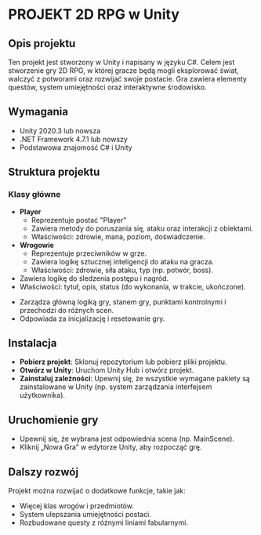 <h1>PROJEKT 2D RPG w Unity</h1><h2>Opis projektu</h2><p>Ten projekt jest stworzony w Unity i napisany w języku C#. Celem jest stworzenie gry 2D RPG, w której gracze będą mogli eksplorować świat, walczyć z potworami oraz rozwijać swoje postacie. Gra zawiera elementy questów, system umiejętności oraz interaktywne środowisko.</p><h2>Wymagania</h2><ul><li>Unity 2020.3 lub nowsza</li><li>.NET Framework 4.7.1 lub nowszy</li><li>Podstawowa znajomość C# i Unity</li></ul><h2>Struktura projektu</h2><h3>Klasy główne</h3><ul><li><strong>Player</strong><ul><li>Reprezentuje postać "Player"</li><li>Zawiera metody do poruszania się, ataku oraz interakcji z obiektami.</li><li>Właściwości: zdrowie, mana, poziom, doświadczenie.</li></ul></li><li><strong>Wrogowie</strong><ul><li>Reprezentuje przeciwników w grze.</li><li>Zawiera logikę sztucznej inteligencji do ataku na gracza.</li><li>Właściwości: zdrowie, siła ataku, typ (np. potwór, boss).</li></ul></li><li>Zawiera logikę do śledzenia postępu i nagród.</li><li>Właściwości: tytuł, opis, status (do wykonania, w trakcie, ukończone).</li></ul></li><liGameManager</strong><ul><li>Zarządza główną logiką gry, stanem gry, punktami kontrolnymi i przechodzi do różnych scen.</li><li>Odpowiada za inicjalizację i resetowanie gry.</li></ul></li></ul><h2>Instalacja</h2><ul><li><strong>Pobierz projekt</strong>: Sklonuj repozytorium lub pobierz pliki projektu.</li><li><strong>Otwórz w Unity</strong>: Uruchom Unity Hub i otwórz projekt.</li><li><strong>Zainstaluj zależności</strong>: Upewnij się, że wszystkie wymagane pakiety są zainstalowane w Unity (np. system zarządzania interfejsem użytkownika).</li></ul><h2>Uruchomienie gry</h2><ul><li>Upewnij się, że wybrana jest odpowiednia scena (np. MainScene).</li><li>Kliknij „Nowa Gra” w edytorze Unity, aby rozpocząć grę.</li></ul><h2>Dalszy rozwój</h2><p>Projekt można rozwijać o dodatkowe funkcje, takie jak:</p><ul><li>Więcej klas wrogów i przedmiotów.</li><li>System ulepszania umiejętności postaci.</li><li>Rozbudowane questy z różnymi liniami fabularnymi.</li></ul>

